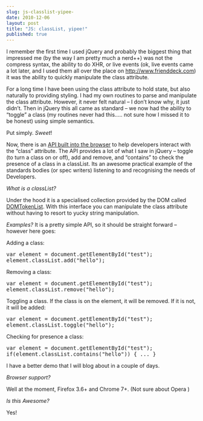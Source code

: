 ```yaml
---
slug: js-classlist-yipee-
date: 2010-12-06
layout: post
title: "JS: classList, yipee!"
published: true
---
```

<p>I remember the first time I used jQuery and probably the biggest
thing that impressed me (by the way I am pretty much a nerd++) was not the
compress syntax, the ability to do XHR, or live events (ok, live events came
a lot later, and I used them all over the place on <a href="http://www.frienddeck.com">http://www.frienddeck.com</a>)
it was the ability to quickly manipulate the class attribute.</p>

<p>For a long time I have been using the class attribute to hold state, but
also naturally to providing styling.  I had my own routines to parse and
manipulate the class attribute.  However,  it never felt natural &ndash; I don&rsquo;t
know why, it just didn&rsquo;t.  Then in jQuery this all came as standard &ndash; we now
had the ability to &ldquo;toggle&rdquo; a class (my routines never had this&hellip;.. not
sure how I missed it to be honest) using simple semantics.</p>

<p>Put simply. <em>Sweet</em>!</p>

<p>Now, there is an <a href="https://developer.mozilla.org/en/DOM/element.classList">API built into the browser</a> to help developers
interact with the &ldquo;class&rdquo; attribute.  The API provides a lot of what I saw
in jQuery &ndash; toggle (to turn a class on or off), add and remove, and
&ldquo;contains&rdquo; to check the presence of a class in a classList. Its an awesome
practical example of the standards bodies (or spec writers) listening to and
recognising the needs of Developers.</p>

<p><em>What is a classList?</em></p>

<p>Under the hood it is a specialised collection provided by the DOM called
<a href="http://www.whatwg.org/specs/web-apps/current-work/multipage/urls.html#domtokenlist-0">DOMTokenList</a>.
 With this interface you can manipulate the class attribute without having
to resort to yucky string manipulation.</p>

<p><em>Examples?</em>
It is a pretty simple API, so it should be straight forward &ndash; however here
goes:</p>

<p>Adding a class:</p>

<div class="CodeRay">
  <div class="code"><pre><span class="keyword">var</span> element = document.getElementById(<span class="string"><span class="delimiter">&quot;</span><span class="content">test</span><span class="delimiter">&quot;</span></span>);
element.classList.add(<span class="string"><span class="delimiter">&quot;</span><span class="content">hello</span><span class="delimiter">&quot;</span></span>);</pre></div>
</div>


<p>Removing a class:</p>

<div class="CodeRay">
  <div class="code"><pre><span class="keyword">var</span> element = document.getElementById(<span class="string"><span class="delimiter">&quot;</span><span class="content">test</span><span class="delimiter">&quot;</span></span>);
element.classList.remove(<span class="string"><span class="delimiter">&quot;</span><span class="content">hello</span><span class="delimiter">&quot;</span></span>);</pre></div>
</div>


<p>Toggling a class.  If the class is on the element, it will be removed.  If
it is not, it will be added:</p>

<div class="CodeRay">
  <div class="code"><pre><span class="keyword">var</span> element = document.getElementById(<span class="string"><span class="delimiter">&quot;</span><span class="content">test</span><span class="delimiter">&quot;</span></span>);
element.classList.toggle(<span class="string"><span class="delimiter">&quot;</span><span class="content">hello</span><span class="delimiter">&quot;</span></span>);</pre></div>
</div>


<p>Checking for presence a class:</p>

<div class="CodeRay">
  <div class="code"><pre><span class="keyword">var</span> element = document.getElementById(<span class="string"><span class="delimiter">&quot;</span><span class="content">test</span><span class="delimiter">&quot;</span></span>);
<span class="keyword">if</span>(element.classList.contains(<span class="string"><span class="delimiter">&quot;</span><span class="content">hello</span><span class="delimiter">&quot;</span></span>)) { ... }</pre></div>
</div>


<p>I have a better demo that I will blog about in a couple of days.</p>

<p><em>Browser support?</em></p>

<p>Well at the moment, Firefox 3.6+ and Chrome 7+.  (Not sure about Opera )</p>

<p><em>Is this Awesome?</em></p>

<p>Yes!</p>

